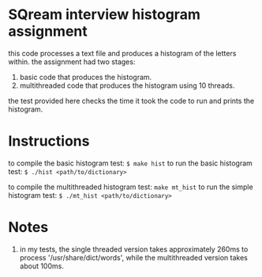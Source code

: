# SQream interview histogram assignment
this code processes a text file and produces a histogram of the letters within.
the assignment had two stages:
1. basic code that produces the histogram.
2. multithreaded code that produces the histogram using 10 threads.

the test provided here checks the time it took the code to run and prints the histogram.

# Instructions
to compile the basic histogram test:
`$ make hist`
to run the basic histogram test:
`$ ./hist <path/to/dictionary>`

to compile the multithreaded histogram test:
`make mt_hist`
to run the simple histogram test:
`$ ./mt_hist <path/to/dictionary>`

# Notes
1. in my tests, the single threaded version takes approximately 260ms to process '/usr/share/dict/words', while the multithreaded version takes about 100ms.

